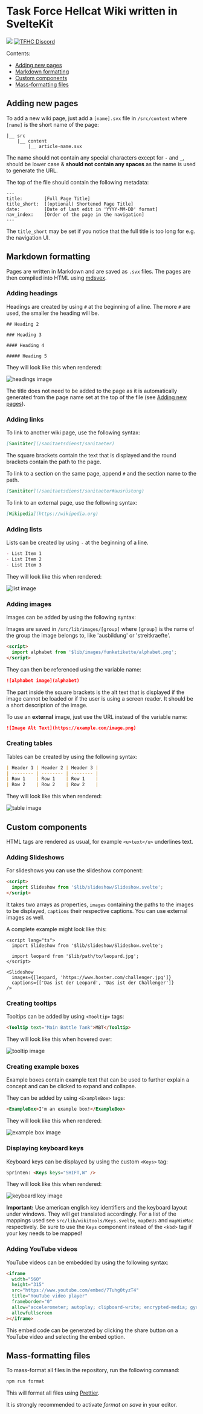 # Task Force Hellcat Wiki written in SvelteKit

[![](https://img.shields.io/website?down_color=red&down_message=offline&label=TFHC%20Wiki&up_color=green&up_message=online&url=https%3A%2F%2Fwiki.taskforcehellcat.de%2F)](https://wiki.taskforcehellcat.de)
[![TFHC Discord](https://img.shields.io/discord/629333468299526164?color=green&label=Discord&logo=Discord)](https://discord.taskforcehellcat.de/)

Contents:

- [Adding new pages](#adding-new-pages)
- [Markdown formatting](#markdown-formatting)
- [Custom components](#custom-components)
- [Mass-formatting files](#mass-formatting-files)

## Adding new pages

To add a new wiki page, just add a `[name].svx` file in `/src/content` where `[name]` is the short name of the page:

```
|__ src
    |__ content
        |__ article-name.svx
```

The name should not contain any special characters except for `-` and `_`, should be lower case & **should not contain any spaces** as the name is used to generate the URL.

The top of the file should contain the following metadata:

```
---
title:        [Full Page Title]
title_short:  [(optional) Shortened Page Title]
date:         [Date of last edit in 'YYYY-MM-DD' format]
nav_index:    [Order of the page in the navigation]
---
```

The `title_short` may be set if you notice that the full title is too long for e.g. the navigation UI.

## Markdown formatting

Pages are written in Markdown and are saved as `.svx` files. The pages are then compiled into HTML using [mdsvex](https://mdsvex.com/).

### Adding headings

Headings are created by using `#` at the beginning of a line. The more `#` are used, the smaller the heading will be.

```
## Heading 2

### Heading 3

#### Heading 4

##### Heading 5
```

They will look like this when rendered:

![headings image](./src/lib/images/readme/headings.png)

The title does not need to be added to the page as it is automatically generated from the page name set at the top of the file (see [Adding new pages](##Adding-new-pages)).

### Adding links

To link to another wiki page, use the following syntax:

```markdown
[Sanitäter](/sanitaetsdienst/sanitaeter)
```

The square brackets contain the text that is displayed and the round brackets contain the path to the page.

To link to a section on the same page, append `#` and the section name to the path.

```markdown
[Sanitäter](/sanitaetsdienst/sanitaeter#ausrüstung)
```

To link to an external page, use the following syntax:

```markdown
[Wikipedia](https://wikipedia.org)
```

### Adding lists

Lists can be created by using `-` at the beginning of a line.

```markdown
- List Item 1
- List Item 2
- List Item 3
```

They will look like this when rendered:

![list image](./src/lib/images/readme/list.png)

### Adding images

Images can be added by using the following syntax:

Images are saved in `/src/lib/images/[group]` where `[group]` is the name of the group the image belongs to, like 'ausbildung' or 'streitkraefte'.

```html
<script>
  import alphabet from '$lib/images/funketikette/alphabet.png';
</script>
```

They can then be referenced using the variable name:

```markdown
![alphabet image](alphabet)
```

The part inside the square brackets is the alt text that is displayed if the image cannot be loaded or if the user is using a screen reader.
It should be a short description of the image.

To use an **external** image, just use the URL instead of the variable name:

```markdown
![Image Alt Text](https://example.com/image.png)
```

### Creating tables

Tables can be created by using the following syntax:

```markdown
| Header 1 | Header 2 | Header 3 |
| -------- | -------- | -------- |
| Row 1    | Row 1    | Row 1    |
| Row 2    | Row 2    | Row 2    |
```

They will look like this when rendered:

![table image](./src/lib/images/readme/table.png)

## Custom components

HTML tags are rendered as usual, for example `<u>text</u>` underlines text.

### Adding Slideshows

For slideshows you can use the slideshow component:

```html
<script>
  import Slideshow from '$lib/slideshow/Slideshow.svelte';
</script>
```

It takes two arrays as properties, `images` containing the paths to the images to be displayed, `captions` their respective captions. You can use external images as well.

A complete example might look like this:

```svelte
<script lang="ts">
  import Slideshow from '$lib/slideshow/Slideshow.svelte';

  import leopard from '$lib/path/to/leopard.jpg';
</script>

<Slideshow
  images={[leopard, 'https://www.hoster.com/challenger.jpg']}
  captions={['Das ist der Leopard', 'Das ist der Challenger']}
/>
```

### Creating tooltips

Tooltips can be added by using `<Tooltip>` tags:

```html
<Tooltip text="Main Battle Tank">MBT</Tooltip>
```

They will look like this when hovered over:

![tooltip image](./src/lib/images/readme/tooltip.png)

### Creating example boxes

Example boxes contain example text that can be used to further explain a concept and can be clicked to expand and collapse.

They can be added by using `<ExampleBox>` tags:

```html
<ExampleBox>I'm an example box!</ExampleBox>
```

They will look like this when rendered:

![example box image](./src/lib/images/readme/example-box.png)

### Displaying keyboard keys

Keyboard keys can be displayed by using the custom `<Keys>` tag:

```html
Sprinten: <Keys keys="SHIFT,W" />
```

They will look like this when rendered:

![keyboard key image](./src/lib/images/readme/kbd.png)

**Important:** Use american english key identifiers and the keyboard layout under windows. They will get translated accordingly.
For a list of the mappings used see `src/lib/wikitools/Keys.svelte`, `mapDeUs` and `mapWinMac` respectively.
Be sure to use the `Keys` component instead of the `<kbd>` tag if your key needs to be mapped!

### Adding YouTube videos

YouTube videos can be embedded by using the following syntax:

```html
<iframe
  width="560"
  height="315"
  src="https://www.youtube.com/embed/7Tuhg0tyzT4"
  title="YouTube video player"
  frameborder="0"
  allow="accelerometer; autoplay; clipboard-write; encrypted-media; gyroscope; picture-in-picture; web-share"
  allowfullscreen
></iframe>
```

This embed code can be generated by clicking the share button on a YouTube video and selecting the embed option.

## Mass-formatting files

To mass-format all files in the repository, run the following command:

```bash
npm run format
```

This will format all files using [Prettier](https://prettier.io/).

It is strongly recommended to activate _format on save_ in your editor.
